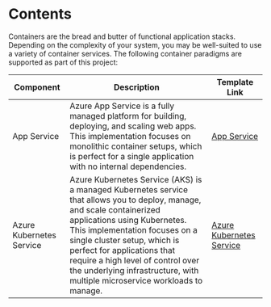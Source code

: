 # Contents

Containers are the bread and butter of functional application stacks. Depending on the complexity of your system, you may be well-suited to use a variety of container services. The following container paradigms are supported as part of this project:

| Component | Description | Template Link |
| --- | --- | --- |
| App Service | Azure App Service is a fully managed platform for building, deploying, and scaling web apps. This implementation focuses on monolithic container setups, which is perfect for a single application with no internal dependencies. | [App Service](./01-app_service.md) |
| Azure Kubernetes Service | Azure Kubernetes Service (AKS) is a managed Kubernetes service that allows you to deploy, manage, and scale containerized applications using Kubernetes. This implementation focuses on a single cluster setup, which is perfect for applications that require a high level of control over the underlying infrastructure, with multiple microservice workloads to manage. | [Azure Kubernetes Service](./02-aks_cluster.md) |